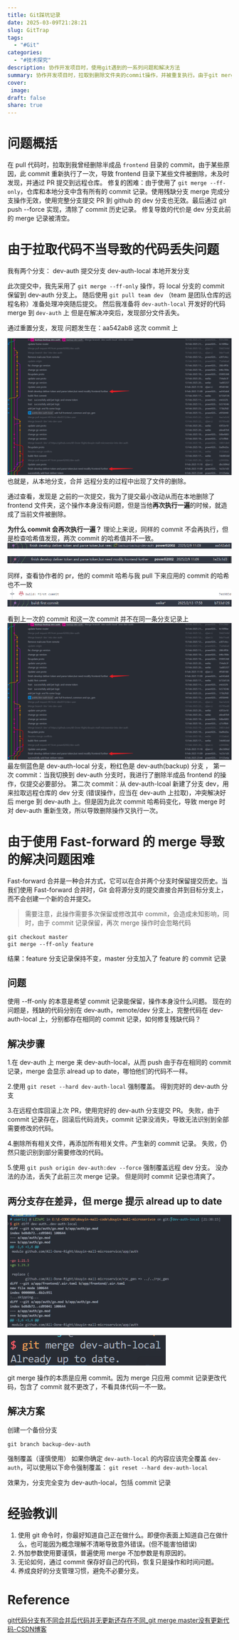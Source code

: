 ```yaml
---
title: Git踩坑记录
date: 2025-03-09T21:28:21
slug: GitTrap
tags:
  - "#Git"
categories:
  - "#技术探究"
description: 协作开发项目时，使用git遇到的一系列问题和解决方法
summary: 协作开发项目时，拉取到删除文件夹的commit操作，并被重复执行。由于git merge操作不当导致修复困难。代价为dev分支此前的merge记录被清空。
cover:
 image:
draft: false
share: true
---
```


# 问题概括

在 pull 代码时，拉取到我曾经删除半成品 `frontend` 目录的 commit，由于某些原因，此 commit 重新执行了一次，导致 frontend 目录下某些文件被删除，未及时发现，并通过 PR 提交到远程仓库。
修复的困难：由于使用了 `git merge --ff-only`，仓库和本地分支中含有所有的 commit 记录。使用残缺分支 merge 完成分支操作无效，使用完整分支提交 PR 到 github 的 dev 分支也无效。最后通过 git push --force 实现，清除了 commit 历史记录。
修复导致的代价是 dev 分支此前的 merge 记录被清空。

# 由于拉取代码不当导致的代码丢失问题

我有两个分支：
dev-auth 提交分支
dev-auth-local 本地开发分支

此次提交中，我先采用了 `git merge --ff-only` 操作，将 local 分支的 commit 保留到 dev-auth 分支上。
随后使用 `git pull team dev` （team 是团队仓库的远程名称）准备处理冲突随后提交。
然后我准备将 `dev-auth-local` 开发好的代码 merge 到 `dev-auth` 上
但是在解决冲突后，发现部分文件丢失。

通过重置分支，发现
问题发生在：aa542ab8 这次 commit 上

![](https://raw.githubusercontent.com/powerli2002/project-img/main/myblog/20250309215225932.png)
也就是，从本地分支，合并 远程分支的过程中出现了文件的删除。

通过查看，发现是 之前的一次提交，我为了提交最小改动从而在本地删除了 frontend 文件夹，这个操作本身没有问题，但是当他**再次执行一遍**的时候，就造成了当前文件被删除。

**为什么 commit 会再次执行一遍？**
理论上来说，同样的 commit 不会再执行，但是检查哈希值发现，两次 commit 的哈希值并不一致。
![](https://raw.githubusercontent.com/powerli2002/project-img/main/myblog/20250309215225933.png)

![](https://raw.githubusercontent.com/powerli2002/project-img/main/myblog/20250309215225934.png)

同样，查看协作者的 pr，他的 commit 哈希与我 pull 下来应用的 commit 的哈希也不一致
![](https://raw.githubusercontent.com/powerli2002/project-img/main/myblog/20250309215225935.png)
![](https://raw.githubusercontent.com/powerli2002/project-img/main/myblog/20250309215225936.png)

看到上一次的 commit 和这一次 commit 并不在同一条分支记录上
![](https://raw.githubusercontent.com/powerli2002/project-img/main/myblog/20250309215225932.png)
最左侧蓝色是 dev-auth-local 分支，粉红色是 dev-auth(backup) 分支 ，
第一次 commit：当我切换到 dev-auth 分支时，我进行了删除半成品 frontend 的操作，仅提交必要部分。
第二次 commit：从 dev-auth-lcoal 新建了分支 dev，用来拉取远程仓库的 dev 分支 (错误操作，应当在 dev-auth 上拉取)，冲突解决好后 merge 到 dev-auth 上。但是因为此次 commit 哈希码变化，导致 merge 时对 dev-auth 重新生效，所以导致删除操作又执行一次。

# 由于使用 Fast-forward 的 merge 导致的解决问题困难

Fast-forward 合并是一种合并方式，它可以在合并两个分支时保留提交历史。当我们使用 Fast-forward 合并时，Git 会将源分支的提交直接合并到目标分支上，而不会创建一个新的合并提交。
>需要注意，此操作需要多次保留或修改其中 commit，会造成未知影响，同时，由于 commit 记录保留，再次 merge 操作时会忽略代码
```
git checkout master
git merge --ff-only feature
```

结果：feature 分支记录保持不变，master 分支加入了 feature 的 commit 记录

## 问题
使用 --ff-only 的本意是希望 commit 记录能保留，操作本身没什么问题。
现在的问题是，残缺的代码分别在 dev-auth，remote/dev 分支上，完整代码在 dev-auth-local 上，分别都存在相同的 commit 记录，如何修复残缺代码？

## 解决步骤
1.在 dev-auth 上 merge 来 dev-auth-local，从而 push
由于存在相同的 commit 记录，merge 会显示 alread up to date，哪怕他们的代码不一样。

2.使用 `git reset --hard dev-auth-local` 强制覆盖。
得到完好的 dev-auth 分支

3.在远程仓库回滚上次 PR，使用完好的 dev-auth 分支提交 PR。
失败，由于 commit 记录存在，回滚后代码消失，commit 记录没消失，导致无法识别到全部需要修改的代码。

4.删除所有相关文件，再添加所有相关文件。产生新的 commit 记录。
失败，仍然只能识别到部分需要修改的代码。

5.使用 `git push origin dev-auth:dev --force` 强制覆盖远程 dev 分支。
没办法的办法，丢失了此前三次 merge 记录。
但是同时 commit 记录也清爽了。

## 两分支存在差异，但 merge 提示 alread up to date
![](https://raw.githubusercontent.com/powerli2002/project-img/main/myblog/20250309215225938.png)

![](https://raw.githubusercontent.com/powerli2002/project-img/main/myblog/20250309215225939.png)

git merge 操作的本质是应用 commit。因为 merge 只应用 commit 记录更改代码，包含了 commit 就不更改了，不看具体代码一不一致。

## 解决方案
创建一个备份分支
```
git branch backup-dev-auth
```

强制覆盖（谨慎使用）
如果你确定 `dev-auth-local` 的内容应该完全覆盖 `dev-auth`，可以使用以下命令强制覆盖：
`git reset --hard dev-auth-local`

效果为，分支完全变为 dev-auth-local，包括 commit 记录

# 经验教训
1. 使用 git 命令时，你最好知道自己正在做什么。即便你表面上知道自己在做什么，也可能因为概念理解不清晰导致意外错误。(但不能害怕错误)
2. 外加参数使用要谨慎，普遍使用 merge 不加参数是有原因的。
3. 无论如何，通过 commit 保存好自己的代码，恢复只是操作和时间问题。
4. 养成良好的分支管理习惯，避免不必要分支。

# Reference

[git代码分支有不同合并后代码并无更新还存在不同_git merge master没有更新代码-CSDN博客](https://blog.csdn.net/qq_61832991/article/details/128577192)
